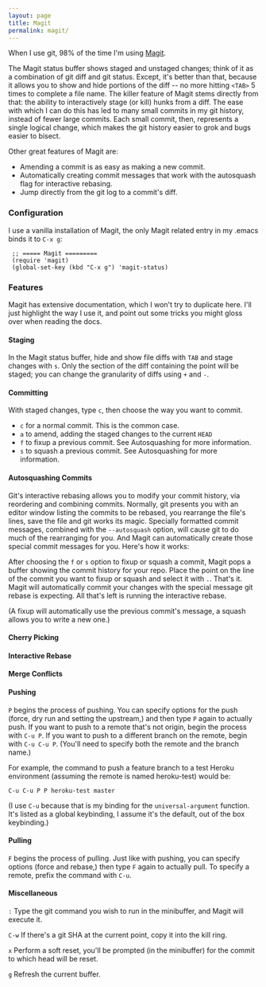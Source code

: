 ```yaml
---
layout: page
title: Magit
permalink: magit/
---
```


When I use git, 98% of the time I'm using [Magit](http://www.github.com/magit/magit).

The Magit status buffer shows staged and unstaged changes; think of it as a combination of git diff and git status.  Except, it's better than that, because it allows you to show and hide portions of the diff -- no more hitting `<TAB>` 5 times to complete a file name.  The killer feature of Magit stems directly from that: the ability to interactively stage (or kill) hunks from a diff.  The ease with which I can do this has led to many small commits in my git history, instead of fewer large commits.  Each small commit, then, represents a single logical change, which makes the git history easier to grok and bugs easier to bisect.

Other great features of Magit are:

* Amending a commit is as easy as making a new commit.
* Automatically creating commit messages that work with the autosquash flag for interactive rebasing.
* Jump directly from the git log to a commit's diff.

### Configuration

I use a vanilla installation of Magit, the only Magit related entry in my .emacs binds it to `C-x g`:

~~~ elisp
 ;; ===== Magit =========
 (require 'magit)
 (global-set-key (kbd "C-x g") 'magit-status)
~~~

### Features

Magit has extensive documentation, which I won't try to duplicate here.  I'll just highlight the way I use it, and point out some tricks you might gloss over when reading the docs.

#### Staging

In the Magit status buffer, hide and show file diffs with `TAB` and stage changes with `s`.  Only the section of the diff containing the point will be staged; you can change the granularity of diffs using `+` and `-`.

#### Committing

With staged changes, type `c`, then choose the way you want to commit.

* `c` for a normal commit.  This is the common case.
* `a` to amend, adding the staged changes to the current `HEAD`
* `f` to fixup a previous commit.  See Autosquashing for more information.
* `s` to squash a previous commit.  See Autosquashing for more information.

#### Autosquashing Commits

Git's interactive rebasing allows you to modify your commit history, via reordering and combining commits.  Normally, git presents you with an editor window listing the commits to be rebased, you rearrange the file's lines, save the file and git works its magic.  Specially formatted commit messages, combined with the `--autosquash` option, will cause git to do much of the rearranging for you.  And Magit can automatically create those special commit messages for you.  Here's how it works:

After choosing the `f` or `s` option to fixup or squash a commit, Magit pops a buffer showing the commit history for your repo.  Place the point on the line of the commit you want to fixup or squash and select it with `.`.  That's it.  Magit will automatically commit your changes with the special message git rebase is expecting.  All that's left is running the interactive rebase.

(A fixup will automatically use the previous commit's message, a squash allows you to write a new one.)

#### Cherry Picking

#### Interactive Rebase

#### Merge Conflicts

#### Pushing

`P` begins the process of pushing.  You can specify options for the push (force, dry run and setting the upstream,) and then type `P` again to actually push.  If you want to push to a remote that's not origin, begin the process with `C-u P`.  If you want to push to a different branch on the remote, begin with `C-u C-u P`.  (You'll need to specify both the remote and the branch name.)

For example, the command to push a feature branch to a test Heroku environment (assuming the remote is named heroku-test) would be:

`C-u C-u P P heroku-test master`

(I use `C-u` because that is my binding for the `universal-argument` function.  It's listed as a global keybinding, I assume it's the default, out of the box keybinding.)

#### Pulling

`F` begins the process of pulling.  Just like with pushing, you can specify options (force and rebase,) then type `F` again to actually pull.  To specify a remote, prefix the command with `C-u`.

#### Miscellaneous

`:` Type the git command you wish to run in the minibuffer, and Magit will execute it.

`C-w` If there's a git SHA at the current point, copy it into the kill ring.

`x` Perform a soft reset, you'll be prompted (in the minibuffer) for the commit to which head will be reset.

`g` Refresh the current buffer.

